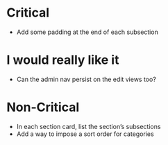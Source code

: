   

# Critical

- Add some padding at the end of each subsection

# I would really like it

- Can the admin nav persist on the edit views too?

# Non-Critical

- In each section card, list the section’s subsections
- Add a way to impose a sort order for categories